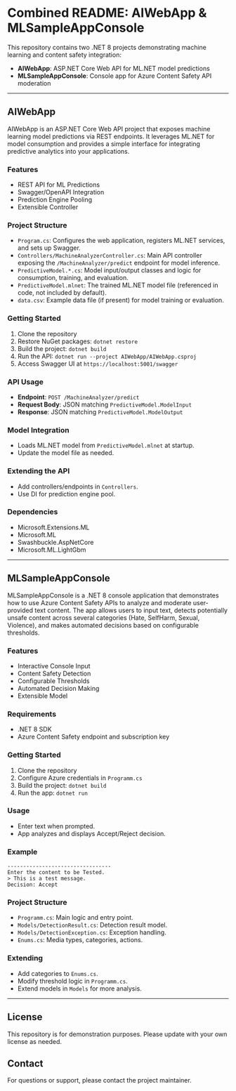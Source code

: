 # Combined README: AIWebApp & MLSampleAppConsole

This repository contains two .NET 8 projects demonstrating machine learning and content safety integration:
- **AIWebApp**: ASP.NET Core Web API for ML.NET model predictions
- **MLSampleAppConsole**: Console app for Azure Content Safety API moderation

---

## AIWebApp

AIWebApp is an ASP.NET Core Web API project that exposes machine learning model predictions via REST endpoints. It leverages ML.NET for model consumption and provides a simple interface for integrating predictive analytics into your applications.

### Features
- REST API for ML Predictions
- Swagger/OpenAPI Integration
- Prediction Engine Pooling
- Extensible Controller

### Project Structure
- `Program.cs`: Configures the web application, registers ML.NET services, and sets up Swagger.
- `Controllers/MachineAnalyzerController.cs`: Main API controller exposing the `/MachineAnalyzer/predict` endpoint for model inference.
- `PredictiveModel.*.cs`: Model input/output classes and logic for consumption, training, and evaluation.
- `PredictiveModel.mlnet`: The trained ML.NET model file (referenced in code, not included by default).
- `data.csv`: Example data file (if present) for model training or evaluation.

### Getting Started
1. Clone the repository
2. Restore NuGet packages: `dotnet restore`
3. Build the project: `dotnet build`
4. Run the API: `dotnet run --project AIWebApp/AIWebApp.csproj`
5. Access Swagger UI at `https://localhost:5001/swagger`

### API Usage
- **Endpoint**: `POST /MachineAnalyzer/predict`
- **Request Body**: JSON matching `PredictiveModel.ModelInput`
- **Response**: JSON matching `PredictiveModel.ModelOutput`

### Model Integration
- Loads ML.NET model from `PredictiveModel.mlnet` at startup.
- Update the model file as needed.

### Extending the API
- Add controllers/endpoints in `Controllers`.
- Use DI for prediction engine pool.

### Dependencies
- Microsoft.Extensions.ML
- Microsoft.ML
- Swashbuckle.AspNetCore
- Microsoft.ML.LightGbm

---

## MLSampleAppConsole

MLSampleAppConsole is a .NET 8 console application that demonstrates how to use Azure Content Safety APIs to analyze and moderate user-provided text content. The app allows users to input text, detects potentially unsafe content across several categories (Hate, SelfHarm, Sexual, Violence), and makes automated decisions based on configurable thresholds.

### Features
- Interactive Console Input
- Content Safety Detection
- Configurable Thresholds
- Automated Decision Making
- Extensible Model

### Requirements
- .NET 8 SDK
- Azure Content Safety endpoint and subscription key

### Getting Started
1. Clone the repository
2. Configure Azure credentials in `Programm.cs`
3. Build the project: `dotnet build`
4. Run the app: `dotnet run`

### Usage
- Enter text when prompted.
- App analyzes and displays Accept/Reject decision.

### Example
```
---------------------------------
Enter the content to be Tested.
> This is a test message.
Decision: Accept
```

### Project Structure
- `Programm.cs`: Main logic and entry point.
- `Models/DetectionResult.cs`: Detection result model.
- `Models/DetectionException.cs`: Exception handling.
- `Enums.cs`: Media types, categories, actions.

### Extending
- Add categories to `Enums.cs`.
- Modify threshold logic in `Programm.cs`.
- Extend models in `Models` for more analysis.

---

## License
This repository is for demonstration purposes. Please update with your own license as needed.

## Contact
For questions or support, please contact the project maintainer.
